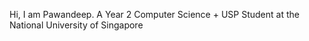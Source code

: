 Hi, I am Pawandeep. A Year 2 Computer Science + USP Student at the National University of Singapore
